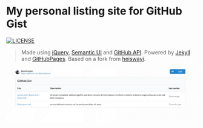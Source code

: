 # My personal listing site for GitHub Gist

[![LICENSE](https://img.shields.io/badge/license-MIT-blue.svg)](LICENSE) 

> Made using [jQuery](https://jquery.com/), [Semantic UI](https://semantic-ui.com/) and [GitHub API](https://developer.github.com/). Powered by [Jekyll](https://jekyllrb.com/) and [GitHubPages](https://pages.github.com/). Based on a fork from [heiswayi](https://github.com/heiswayi/gist). 

![demo.png](demo.png)